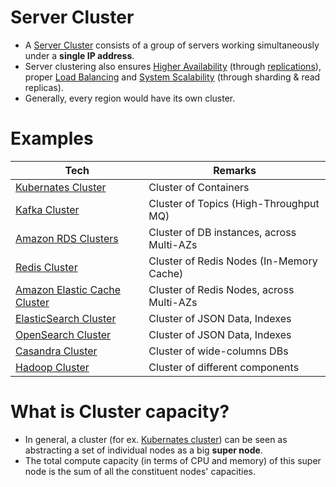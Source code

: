 # Server Cluster
- A [Server Cluster](https://www.racksolutions.com/news/blog/server-cluster-how-it-works/) consists of a group of servers working simultaneously under a **single IP address**.
- Server clustering also ensures [Higher Availability](../5_HighAvailability/Readme.md) (through [replications](../1_Databases/4_Consistency-Replication/Replication.md)), proper [Load Balancing](LoadBalancer.md) and [System Scalability](../1_Databases/3_Scalability-Techniques/Readme.md) (through sharding & read replicas).
- Generally, every region would have its own cluster.

# Examples

| Tech                                                                                                                                     | Remarks                                   |
|------------------------------------------------------------------------------------------------------------------------------------------|-------------------------------------------|
| [Kubernates Cluster](https://github.com/Anshul619/DevOps-SRE/tree/main/2_ContainerOrchestration/Kubernates/Readme.md)                    | Cluster of Containers                     |
| [Kafka Cluster](../2_MessageBrokersEDA/Kafka/Readme.md)                                                                                  | Cluster of Topics (High-Throughput MQ)    |                     
| [Amazon RDS Clusters](https://github.com/Anshul619/AWS-Services/tree/main/1_Databases/AmazonRDS/RDSDeploymentOptions/MultiAZInstance.md) | Cluster of DB instances, across Multi-AZs |
| [Redis Cluster](../1_Databases/8_Caching-InMemory-Databases/Redis/RedisCluster.md)                                                       | Cluster of Redis Nodes (In-Memory Cache)  |
| [Amazon Elastic Cache Cluster](https://github.com/Anshul619/AWS-Services/tree/main/1_Databases/AmazonElasticCache/ClusterMode.md)        | Cluster of Redis Nodes, across Multi-AZs  |
| [ElasticSearch Cluster](../1_Databases/9_Search-Databases/ElasticSearch/Cluster.md)                                                      | Cluster of JSON Data, Indexes             |
| [OpenSearch Cluster](https://github.com/Anshul619/AWS-Services/tree/main/1_Databases/AmazonOpenSearch/Readme.md)                         | Cluster of JSON Data, Indexes             |
| [Casandra Cluster](../1_Databases/11_WideColumn-Databases/ApacheCasandra.md)                                                             | Cluster of wide-columns DBs               |
| [Hadoop Cluster](https://github.com/Anshul619/Big-Data/tree/main/ApacheHadoop)                                                           | Cluster of different components           |

# What is Cluster capacity?
- In general, a cluster (for ex. [Kubernates cluster](https://github.com/Anshul619/DevOps-SRE/tree/main/2_ContainerOrchestration/Kubernates/Readme.md)) can be seen as abstracting a set of individual nodes as a big **super node**.
- The total compute capacity (in terms of CPU and memory) of this super node is the sum of all the constituent nodes' capacities.